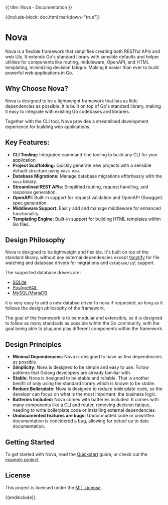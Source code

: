 {{ title: Nova - Documentation }}

{{include-block: doc.html markdown="true"}}

# Nova

Nova is a flexible framework that simplifies creating both RESTful APIs and web UIs.
It extends Go's standard library with sensible defaults and helper utilities for components like routing, middleware, OpenAPI, and HTML templating, minimizing decision fatique.
Making it easier than ever to build powerful web applications in Go.

## Why Choose Nova?

Nova is designed to be a lightweight framework that has as little dependencies as possible.
It is built on top of Go's standard library, making it easy to integrate with existing Go codebases and libraries.

Together with the CLI tool, Nova provides a streamlined development experience for building web applications.

## Key Features:

- **CLI Tooling:** Integrated command-line tooling to build any CLI for your application.
- **Project Scaffolding:** Quickly generate new projects with a sensible default structure using `nova new`.
- **Database Migrations:** Manage database migrations effortlessly with the `nova` binary.
- **Streamlined REST APIs:** Simplified routing, request handling, and response generation.
- **OpenAPI:** Built-in support for request validation and OpenAPI (Swagger) spec generation.
- **Middleware Support:** Easily add and manage middleware for enhanced functionality.
- **Templating Engine:** Built-in support for building HTML templates within Go files.

## Design Philosophy

Nova is designed to be lightweight and flexible. It's built on top of the standard library,
without any external dependencies except [fsnotify](https://github.com/fsnotify/fsnotify)
for file watching and database drivers for migrations and `database/sql` support.

The supported database drivers are:

- [SQLite](https://github.com/mattn/go-sqlite3)
- [PostgreSQL](https://github.com/lib/pq)
- [MySQL/MariaDB](https://github.com/go-sql-driver/mysql)

it is very easy to add a new databse driver
to nova if requested, as long as it follows the design philosophy of the framework.

The goal of the framework is to be modular and extensible, so it is designed to follow as many
standards as possible wihtin the Go community, with the goal being able to plug and play different components within the framework.

## Design Principles

- **Minimal Dependencies:** Nova is designed to have as few dependencies as possible.
- **Simplicity:** Nova is designed to be simple and easy to use. Follow pattenrs that Golang developers are already familiar with.
- **Stable:** Nova is designed to be stable and reliable. That is another benifit of only using the standard library which is known to be stable.
- **Reduce Boilerplate:** Nova is designed to reduce boilerplate code, so the developr can focus on what is the most important: the business logic.
- **Batteries Included:** Nova comes with batteries included. It comes with many components like a CLI and router, removing decision fatique, needing to write boilerplate code or installing external dependencies.
- **Undocumented features are bugs:** Undocmunted code or unwritten documentation is concidered a bug, allowing for _actual_ up to date documentation.

## Getting Started

To get started with Nova, read the [Quickstart](./quickstart.html) guide, or check out the [example project](https://github.com/xlc-dev/novaexample).

## License

This project is licensed under the [MIT License](https://github.com/xlc-dev/nova/blob/main/LICENSE).

{{endinclude}}
